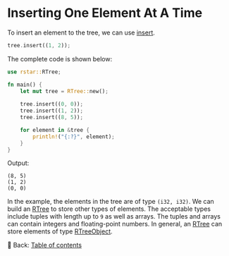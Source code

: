 # Inserting One Element At A Time

To insert an element to the tree, we can use [insert](https://docs.rs/rstar/latest/rstar/struct.RTree.html#method.insert).

```rust
tree.insert((1, 2));
```

The complete code is shown below:

```rust
use rstar::RTree;

fn main() {
    let mut tree = RTree::new();
    
    tree.insert((0, 0));
    tree.insert((1, 2));
    tree.insert((8, 5));

    for element in &tree {
        println!("{:?}", element);
    }
}
```

Output:

```text
(8, 5)
(1, 2)
(0, 0)
```

In the example, the elements in the tree are of type `(i32, i32)`.
We can build an [RTree](https://docs.rs/rstar/latest/rstar/struct.RTree.html) to store other types of elements.
The acceptable types include tuples with length up to `9` as well as arrays.
The tuples and arrays can contain integers and floating-point numbers.
In general, an [RTree](https://docs.rs/rstar/latest/rstar/struct.RTree.html) can store elements of type [RTreeObject](https://docs.rs/rstar/latest/rstar/trait.RTreeObject.html).

<!-- :arrow_right:  Next:  -->

:blue_book: Back: [Table of contents](./../README.md)
